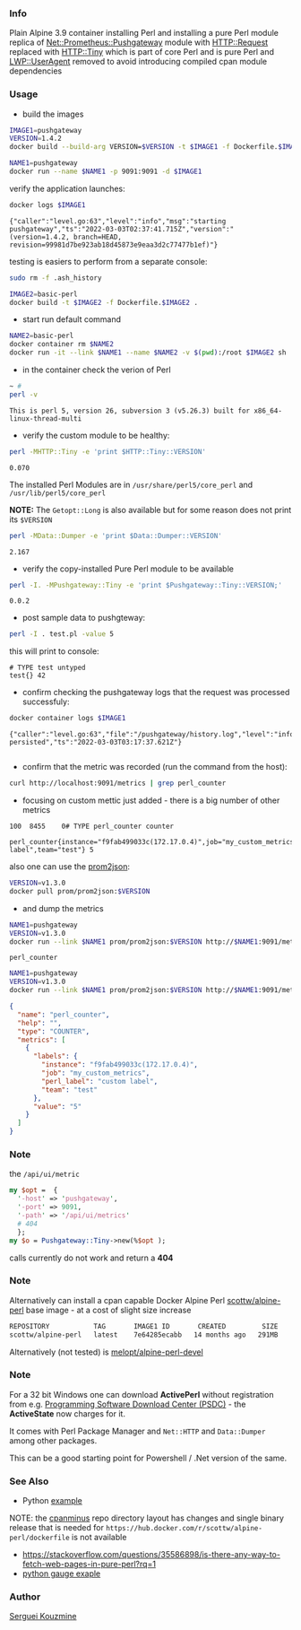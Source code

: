 ### Info

Plain Alpine 3.9 container installing Perl and installing a pure Perl module replica of [Net::Prometheus::Pushgateway](https://metacpan.org/release/VRAG/Net-Prometheus-Pushgateway-0.03/view/lib/Net/Prometheus/Pushgateway.pm) module with [HTTP::Request](https://metacpan.org/pod/HTTP::Request) replaced with [HTTP::Tiny](https://metacpan.org/pod/HTTP::Tiny) which is part of core Perl and is pure Perl and [LWP::UserAgent](https://metacpan.org/pod/LWP::UserAgent) removed to avoid introducing compiled cpan module dependencies

### Usage

* build the images

```sh
IMAGE1=pushgateway
VERSION=1.4.2
docker build --build-arg VERSION=$VERSION -t $IMAGE1 -f Dockerfile.$IMAGE1 .
```
```sh
NAME1=pushgateway
docker run --name $NAME1 -p 9091:9091 -d $IMAGE1
```
verify the application launches:
```sh
docker logs $IMAGE1
```
```text
{"caller":"level.go:63","level":"info","msg":"starting pushgateway","ts":"2022-03-03T02:37:41.715Z","version":"(version=1.4.2, branch=HEAD, revision=99981d7be923ab18d45873e9eaa3d2c77477b1ef)"}

```
testing is easiers to perform from a separate console:
```sh
sudo rm -f .ash_history
```
```sh
IMAGE2=basic-perl
docker build -t $IMAGE2 -f Dockerfile.$IMAGE2 .
```
* start run default command

```sh
NAME2=basic-perl
docker container rm $NAME2
docker run -it --link $NAME1 --name $NAME2 -v $(pwd):/root $IMAGE2 sh
```
* in the container check the verion of Perl
```sh
~ #
perl -v
```
```text
This is perl 5, version 26, subversion 3 (v5.26.3) built for x86_64-linux-thread-multi
```
* verify the custom module to be healthy:
```sh
perl -MHTTP::Tiny -e 'print $HTTP::Tiny::VERSION'
```
```text
0.070
```
The installed Perl Modules are in 
`/usr/share/perl5/core_perl` and `/usr/lib/perl5/core_perl`

__NOTE:__ The `Getopt::Long` is also available but for some reason does not print its `$VERSION`

```sh
perl -MData::Dumper -e 'print $Data::Dumper::VERSION'
```
```text
2.167
```

* verify the copy-installed Pure Perl module to be available

```sh
perl -I. -MPushgateway::Tiny -e 'print $Pushgateway::Tiny::VERSION;'
```
```text
0.0.2
```

* post sample data to pushgteway:

```sh
perl -I . test.pl -value 5
```
this will print to console:
```text
# TYPE test untyped
test{} 42
```
* confirm checking the pushgateway logs that the request was processed successfuly:

```sh
docker container logs $IMAGE1
```
```text
{"caller":"level.go:63","file":"/pushgateway/history.log","level":"info","msg":"metrics persisted","ts":"2022-03-03T03:17:37.621Z"}


```
* confirm that the metric was recorded (run the command from the host):

```sh
curl http://localhost:9091/metrics | grep perl_counter
```
- focusing on custom mettic just added - there is a big number of other metrics
```text
100  8455    0# TYPE perl_counter counter
 perl_counter{instance="f9fab499033c(172.17.0.4)",job="my_custom_metrics",perl_label="custom label",team="test"} 5

```

also one can use the [prom2json](https://hub.docker.com/r/prom/prom2json):
```sh
VERSION=v1.3.0
docker pull prom/prom2json:$VERSION
```
* and dump the metrics
```sh
NAME1=pushgateway
VERSION=v1.3.0
docker run --link $NAME1 prom/prom2json:$VERSION http://$NAME1:9091/metrics | jq -cr '.[].name|select(.| contains("perli_counter"))'
```
```text
perl_counter
```

```sh
NAME1=pushgateway
VERSION=v1.3.0
docker run --link $NAME1 prom/prom2json:$VERSION http://$NAME1:9091/metrics | jq -r '.|.[]|select(.name| contains("perl_counter"))'
```
```json
{
  "name": "perl_counter",
  "help": "",
  "type": "COUNTER",
  "metrics": [
    {
      "labels": {
        "instance": "f9fab499033c(172.17.0.4)",
        "job": "my_custom_metrics",
        "perl_label": "custom label",
        "team": "test"
      },
      "value": "5"
    }
  ]
}
```
### Note

the `/api/ui/metric`
```perl
my $opt =  {
  '-host' => 'pushgateway',
  '-port' => 9091,
  '-path' => '/api/ui/metrics'
  # 404 
  };
my $o = Pushgateway::Tiny->new(%$opt ); 

```
calls currently do not work and return a __404__
### Note
Alternatively can install a cpan capable Docker Alpine Perl [scottw/alpine-perl](https://hub.docker.com/r/scottw/alpine-perl/dockerfile) base image - at a cost of slight size increase


```sh
REPOSITORY           TAG       IMAGE1 ID       CREATED         SIZE
scottw/alpine-perl   latest    7e64285ecabb   14 months ago   291MB
```
Alternatively (not tested) is [melopt/alpine-perl-devel](https://hub.docker.com/r/melopt/alpine-perl-devel)

### Note

For a 32 bit Windows one can download __ActivePerl__ without registration from e.g. [Programming Software Download Center (PSDC)](https://www.bookofnetwork.com/2598/psdc/Download-ActivePerl-5-26-3-software-for-windows-pc) - the __ActiveState__ now charges for it.


It comes with Perl Package Manager and `Net::HTTP` and `Data::Dumper` among other packages.

This can be a good starting point for Powershell / .Net version of the same.


### See Also
  * Python [example](https://www.devopsschool.com/blog/prometheus-pushgateway-installation-configuration-and-using-tutorials/)
   
NOTE: the [cpanminus](https://github.com/miyagawa/cpanminus) repo directory layout has changes and single binary release that is needed for `https://hub.docker.com/r/scottw/alpine-perl/dockerfile` is not available

  * https://stackoverflow.com/questions/35586898/is-there-any-way-to-fetch-web-pages-in-pure-perl?rq=1
  * [python gauge exaple](https://gist.github.com/codersquid/17f61049c1a817f26da250a4bd2df16d)

### Author
[Serguei Kouzmine](kouzmine_serguei@yahoo.com)
